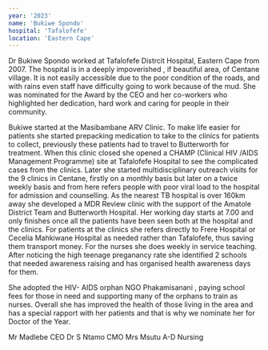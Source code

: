 ```yaml
---
year: '2023'
name: 'Bukiwe Spondo'
hospital: 'Tafalofefe'
location: 'Eastern Cape'
---
```


Dr Bukiwe Spondo worked at Tafalofefe Distrcit Hospital, Eastern Cape from 2007. The hospital is in a deeply impoverished , if beautiful area, of Centane village. It is not easily accessible due to the poor condition of the roads, and with rains even staff have difficulty going to work because of the mud. She was nominated for the Award by the CEO and her co-workers who highlighted her dedication, hard work and caring for people in their community. 

Bukiwe started at the Masibambane ARV Clinic.  To make life easier for patients she started prepacking medication to take to the clinics for patients to collect, previously these patients had to travel to Butterworth for treatment. When this clinic closed she opened a CHAMP (Clinical HIV /AIDS Management Programme) site at Tafalofefe Hospital to see the complicated cases from the clinics. Later she started multidisciplinary outreach visits for the 9 clinics in Centane, firstly on a monthly basis but later on a twice weekly basis and from here refers people with poor viral load to the hospital for admission and counselling. As the nearest TB hospital is over 160km away she developed a MDR Review clinic with the support of the Amatole District Team and Butterworth Hospital. Her working day starts at 7.00 and only finishes once all the patients have been seen both at the hospital and the clinics. For patients at the clinics she refers directly to Frere Hospital or Cecelia Mahkiwane Hospital as needed rather than Tafalofefe, thus saving them transport money. For the nurses she does weekly in service teaching. After noticing the high teenage preganancy rate she identified 2 schools that needed awareness raising and has organised health awareness days for them.

She adopted the HIV- AIDS orphan NGO Phakamisanani , paying school fees for those in need and supporting many of the orphans to train as nurses. Overall she has improved the health of those living in the area and has a special rapport with her patients and that is why we nominate her for Doctor of the Year.

Mr Madlebe CEO
Dr S Ntamo CMO
Mrs Msutu A-D Nursing




<!-- 
    This is a comment and is not displayed on the website. Do not alter this text between arrows (->).
    To change the content in this file, simply retype/ copy+paste any text above, as you would in a normal text file/ word document. 

    Do not touch the 'year:, name:, hospital: or location:' titles, or the --- above and below it, except to change the text inside ''.
    Please refer to the "HOW TO USE" or "HOW TO USE SHORT" files for more information.

    HOW TO UPDATE THE IMAGE:
        1. Navigate to the folder called "media"
        2. Inside there is a folder called "doctor-of-the-year"
        3. Place the image inside that folder, replacing the old one
        4. Ensure that the image is called "portrait.jpg"
        5. Ensure that the height and width of the image is the same,
        otherwise the image will squish
 -->

